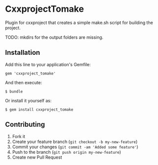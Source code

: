# CxxprojectTomake
Plugin for cxxproject that creates a simple make.sh script for building the project.

TODO: mkdirs for the output folders are missing.

## Installation

Add this line to your application's Gemfile:

    gem 'cxxproject_tomake'

And then execute:

    $ bundle

Or install it yourself as:

    $ gem install cxxproject_tomake

## Contributing

1. Fork it
2. Create your feature branch (`git checkout -b my-new-feature`)
3. Commit your changes (`git commit -am 'Added some feature'`)
4. Push to the branch (`git push origin my-new-feature`)
5. Create new Pull Request

